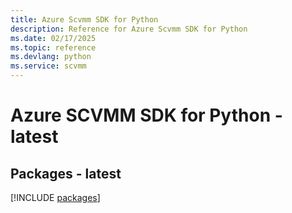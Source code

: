 ```yaml
---
title: Azure Scvmm SDK for Python
description: Reference for Azure Scvmm SDK for Python
ms.date: 02/17/2025
ms.topic: reference
ms.devlang: python
ms.service: scvmm
---
```

# Azure SCVMM SDK for Python - latest
## Packages - latest
[!INCLUDE [packages](scvmm-index.md)]